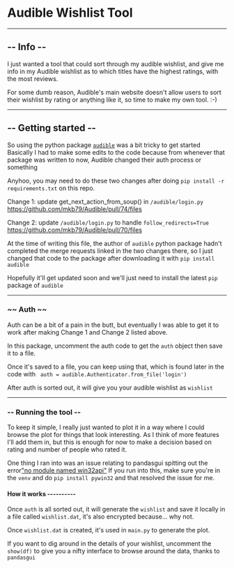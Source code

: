 # Audible Wishlist Tool

---

## -- Info --
I just wanted a tool that could sort through my audible wishlist, 
and give me info in my Audible wishlist as to which titles have the
highest ratings, with the most reviews. 

For some dumb reason, Audible's main website doesn't allow users to
sort their wishlist by rating or anything like it, so time to make my
own tool. :-) 

---

## -- Getting started -- 
So using the python package [`audible`](https://audible.readthedocs.io/en/latest/index.html) was a bit tricky to get started
Basically I had to make some edits to the code because from whenever
that package was written to now, Audible changed their auth process or something

Anyhoo, you may need to do these two changes after doing `pip install -r requirements.txt`
on this repo. 

Change 1: update get_next_action_from_soup() in `/audible/login.py`
https://github.com/mkb79/Audible/pull/74/files

Change 2: update `/audible/login.py` to handle `follow_redirects=True`
https://github.com/mkb79/Audible/pull/70/files

At the time of writing this file, the author of `audible` python package hadn't completed 
the merge requests linked in the two changes there, so I just changed that code to the package
after downloading it with `pip install audible`

Hopefully it'll get updated soon and we'll just need to install the latest `pip` package of `audible`

----

### ~~ Auth ~~ 
Auth can be a bit of a pain in the butt, but eventually I was able to get it to work after making
Change 1 and Change 2 listed above. 

In this package, uncomment the auth code to get the `auth` object then save it to a file.

Once it's saved to a file, you can keep using that, which is found later in the code with
` auth = audible.Authenticator.from_file('login')`

After auth is sorted out, it will give you your audible wishlist as `wishlist`

---

### -- Running the tool --

To keep it simple, I really just wanted to plot it in a way where I could 
browse the plot for things that look interesting. As I think of more features
I'll add them in, but this is enough for now to make a decision based on
rating and number of people who rated it.

One thing I ran into was an issue relating to pandasgui spitting out the error["no module named win32api"](https://stackoverflow.com/questions/3580855/where-to-find-the-win32api-module-for-python)
If you run into this, make sure you're in the `venv` and do `pip install pywin32` and that resolved the issue for me.

#### How it works ----------

Once `auth` is all sorted out, it will generate the `wishlist` and save it locally in
a file called `wishlist.dat`, it's also encrypted because... why not. 

Once `wishlist.dat` is created, it's used in `main.py` to generate the plot.

If you want to dig around in the details of your wishlist, uncomment the `show(df)` to
give you a nifty interface to browse around the data, thanks to `pandasgui`

